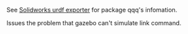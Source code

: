 See [Solidworks urdf exporter](https://github.com/ros/solidworks_urdf_exporter) for package qqq's infomation.

Issues the problem that gazebo can't simulate link command.
